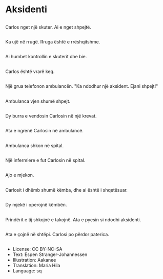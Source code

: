 # Aksidenti

##
Carlos nget një skuter. Ai e nget shpejtë.

##
Ka ujë në rrugë. Rruga është e rrëshqitshme.

##
Ai humbet kontrollin e skuterit dhe bie.

##
Carlos është vrarë keq.

##
Një grua telefonon ambulancën. "Ka ndodhur një aksident. Ejani shpejt!"

##
Ambulanca vjen shumë shpejt.

##
Dy burra e vendosin Carlosin në një krevat.

##
Ata e ngrenë Carlosin në ambulancë.

##
Ambulanca shkon në spital.

##
Një infermiere e fut Carlosin në spital.

##
Ajo e mjekon.

##
Carlosit i dhëmb shumë këmba, dhe ai është i shqetësuar.

##
Dy mjekë i operojnë këmbën.

##
Prindërit e tij shkojnë e takojnë. Ata e pyesin si ndodhi aksidenti.

##
Ata e çojnë në shtëpi. Carlosi po përdor paterica.

##
* License: CC BY-NC-SA
* Text: Espen Stranger-Johannessen
* Illustration: Aakanee
* Translation: Maria Hila
* Language: sq
